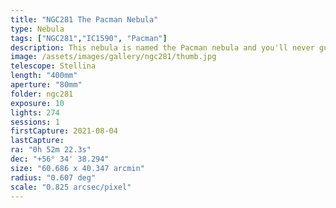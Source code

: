 ```yaml
---
title: "NGC281 The Pacman Nebula"
type: Nebula
tags: ["NGC281","IC1590", "Pacman"]
description: This nebula is named the Pacman nebula and you'll never guess why.
image: /assets/images/gallery/ngc281/thumb.jpg
telescope: Stellina
length: "400mm"
aperture: "80mm"
folder: ngc281
exposure: 10
lights: 274 
sessions: 1
firstCapture: 2021-08-04 
lastCapture:
ra: "0h 52m 22.3s"
dec: "+56° 34' 38.294"
size: "60.686 x 40.347 arcmin"
radius: "0.607 deg"
scale: "0.825 arcsec/pixel"
---
```

